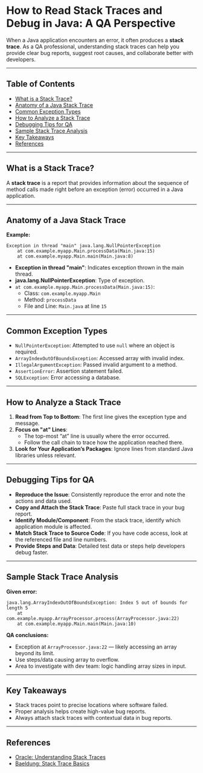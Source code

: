 # How to Read Stack Traces and Debug in Java: A QA Perspective

When a Java application encounters an error, it often produces a **stack trace**. As a QA professional, understanding stack traces can help you provide clear bug reports, suggest root causes, and collaborate better with developers.

---

## Table of Contents
- [What is a Stack Trace?](#what-is-a-stack-trace)
- [Anatomy of a Java Stack Trace](#anatomy-of-a-java-stack-trace)
- [Common Exception Types](#common-exception-types)
- [How to Analyze a Stack Trace](#how-to-analyze-a-stack-trace)
- [Debugging Tips for QA](#debugging-tips-for-qa)
- [Sample Stack Trace Analysis](#sample-stack-trace-analysis)
- [Key Takeaways](#key-takeaways)
- [References](#references)

---

## What is a Stack Trace?

A **stack trace** is a report that provides information about the sequence of method calls made right before an exception (error) occurred in a Java application.

---

## Anatomy of a Java Stack Trace

**Example:**
```
Exception in thread "main" java.lang.NullPointerException
    at com.example.myapp.Main.processData(Main.java:15)
    at com.example.myapp.Main.main(Main.java:8)
```

- **Exception in thread "main"**: Indicates exception thrown in the main thread.
- **java.lang.NullPointerException**: Type of exception.
- `at com.example.myapp.Main.processData(Main.java:15)`:
    - Class: `com.example.myapp.Main`
    - Method: `processData`
    - File and Line: `Main.java` at line `15`

---

## Common Exception Types

- `NullPointerException`: Attempted to use `null` where an object is required.
- `ArrayIndexOutOfBoundsException`: Accessed array with invalid index.
- `IllegalArgumentException`: Passed invalid argument to a method.
- `AssertionError`: Assertion statement failed.
- `SQLException`: Error accessing a database.

---

## How to Analyze a Stack Trace

1. **Read from Top to Bottom**: The first line gives the exception type and message.
2. **Focus on "at" Lines**: 
    - The top-most “at” line is usually where the error occurred.
    - Follow the call chain to trace how the application reached there.
3. **Look for Your Application’s Packages**: Ignore lines from standard Java libraries unless relevant.

---

## Debugging Tips for QA

- **Reproduce the Issue**: Consistently reproduce the error and note the actions and data used.
- **Copy and Attach the Stack Trace**: Paste full stack trace in your bug report.
- **Identify Module/Component**: From the stack trace, identify which application module is affected.
- **Match Stack Trace to Source Code**: If you have code access, look at the referenced file and line numbers.
- **Provide Steps and Data**: Detailed test data or steps help developers debug faster.

---

## Sample Stack Trace Analysis

**Given error:**
```
java.lang.ArrayIndexOutOfBoundsException: Index 5 out of bounds for length 5
    at com.example.myapp.ArrayProcessor.process(ArrayProcessor.java:22)
    at com.example.myapp.Main.main(Main.java:10)
```

**QA conclusions:**
- Exception at `ArrayProcessor.java:22` — likely accessing an array beyond its limit.
- Use steps/data causing array to overflow.
- Area to investigate with dev team: logic handling array sizes in input.

---

## Key Takeaways

- Stack traces point to precise locations where software failed.
- Proper analysis helps create high-value bug reports.
- Always attach stack traces with contextual data in bug reports.

---

## References

- [Oracle: Understanding Stack Traces](https://docs.oracle.com/javase/7/docs/webnotes/tsg/TSG-Desktop/html/stacktrace.html)
- [Baeldung: Stack Trace Basics](https://www.baeldung.com/java-stacktrace)
